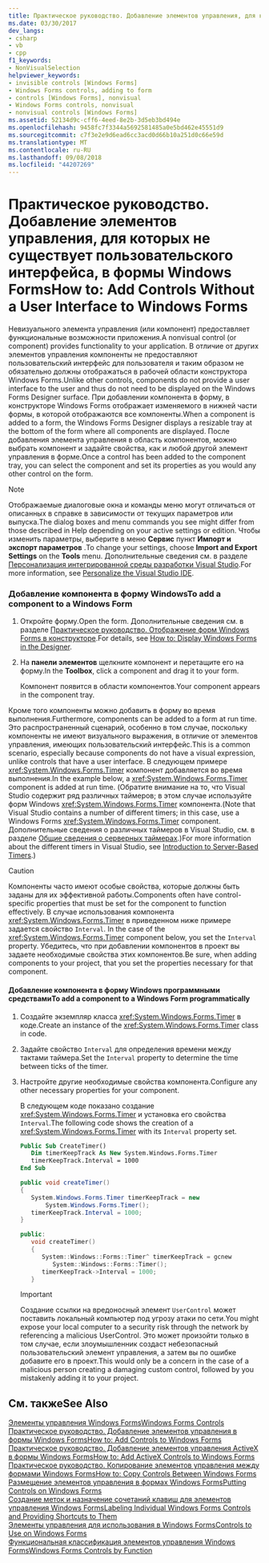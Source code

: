 ```yaml
---
title: Практическое руководство. Добавление элементов управления, для которых не существует пользовательского интерфейса, в формы Windows Forms
ms.date: 03/30/2017
dev_langs:
- csharp
- vb
- cpp
f1_keywords:
- NonVisualSelection
helpviewer_keywords:
- invisible controls [Windows Forms]
- Windows Forms controls, adding to form
- controls [Windows Forms], nonvisual
- Windows Forms controls, nonvisual
- nonvisual controls [Windows Forms]
ms.assetid: 52134d9c-cff6-4eed-8e2b-3d5eb3bd494e
ms.openlocfilehash: 9458fc7f3344a5692581485a0e5bd462e45551d9
ms.sourcegitcommit: c7f3e2e9d6ead6cc3acd0d66b10a251d0c66e59d
ms.translationtype: MT
ms.contentlocale: ru-RU
ms.lasthandoff: 09/08/2018
ms.locfileid: "44207269"
---
```

# <a name="how-to-add-controls-without-a-user-interface-to-windows-forms"></a><span data-ttu-id="fbec5-102">Практическое руководство. Добавление элементов управления, для которых не существует пользовательского интерфейса, в формы Windows Forms</span><span class="sxs-lookup"><span data-stu-id="fbec5-102">How to: Add Controls Without a User Interface to Windows Forms</span></span>
<span data-ttu-id="fbec5-103">Невизуального элемента управления (или компонент) предоставляет функциональные возможности приложения.</span><span class="sxs-lookup"><span data-stu-id="fbec5-103">A nonvisual control (or component) provides functionality to your application.</span></span> <span data-ttu-id="fbec5-104">В отличие от других элементов управления компоненты не предоставляют пользовательский интерфейс для пользователя и таким образом не обязательно должны отображаться в рабочей области конструктора Windows Forms.</span><span class="sxs-lookup"><span data-stu-id="fbec5-104">Unlike other controls, components do not provide a user interface to the user and thus do not need to be displayed on the Windows Forms Designer surface.</span></span> <span data-ttu-id="fbec5-105">При добавлении компонента в форму, в конструкторе Windows Forms отображает изменяемого в нижней части формы, в которой отображаются все компоненты.</span><span class="sxs-lookup"><span data-stu-id="fbec5-105">When a component is added to a form, the Windows Forms Designer displays a resizable tray at the bottom of the form where all components are displayed.</span></span> <span data-ttu-id="fbec5-106">После добавления элемента управления в область компонентов, можно выбрать компонент и задайте свойства, как и любой другой элемент управления в форме.</span><span class="sxs-lookup"><span data-stu-id="fbec5-106">Once a control has been added to the component tray, you can select the component and set its properties as you would any other control on the form.</span></span>  
  
> [!NOTE]
>  <span data-ttu-id="fbec5-107">Отображаемые диалоговые окна и команды меню могут отличаться от описанных в справке в зависимости от текущих параметров или выпуска.</span><span class="sxs-lookup"><span data-stu-id="fbec5-107">The dialog boxes and menu commands you see might differ from those described in Help depending on your active settings or edition.</span></span> <span data-ttu-id="fbec5-108">Чтобы изменить параметры, выберите в меню **Сервис** пункт **Импорт и экспорт параметров** .</span><span class="sxs-lookup"><span data-stu-id="fbec5-108">To change your settings, choose **Import and Export Settings** on the **Tools** menu.</span></span> <span data-ttu-id="fbec5-109">Дополнительные сведения см. в разделе [Персонализация интегрированной среды разработки Visual Studio](/visualstudio/ide/personalizing-the-visual-studio-ide).</span><span class="sxs-lookup"><span data-stu-id="fbec5-109">For more information, see [Personalize the Visual Studio IDE](/visualstudio/ide/personalizing-the-visual-studio-ide).</span></span>  
  
### <a name="to-add-a-component-to-a-windows-form"></a><span data-ttu-id="fbec5-110">Добавление компонента в форму Windows</span><span class="sxs-lookup"><span data-stu-id="fbec5-110">To add a component to a Windows Form</span></span>  
  
1.  <span data-ttu-id="fbec5-111">Откройте форму.</span><span class="sxs-lookup"><span data-stu-id="fbec5-111">Open the form.</span></span> <span data-ttu-id="fbec5-112">Дополнительные сведения см. в разделе [Практическое руководство. Отображение форм Windows Forms в конструкторе](https://msdn.microsoft.com/library/bf3f1e5b-ea07-4529-85c6-6af3ded0cec5).</span><span class="sxs-lookup"><span data-stu-id="fbec5-112">For details, see [How to: Display Windows Forms in the Designer](https://msdn.microsoft.com/library/bf3f1e5b-ea07-4529-85c6-6af3ded0cec5).</span></span>  
  
2.  <span data-ttu-id="fbec5-113">На **панели элементов** щелкните компонент и перетащите его на форму.</span><span class="sxs-lookup"><span data-stu-id="fbec5-113">In the **Toolbox**, click a component and drag it to your form.</span></span>  
  
     <span data-ttu-id="fbec5-114">Компонент появится в области компонентов.</span><span class="sxs-lookup"><span data-stu-id="fbec5-114">Your component appears in the component tray.</span></span>  
  
 <span data-ttu-id="fbec5-115">Кроме того компоненты можно добавить в форму во время выполнения.</span><span class="sxs-lookup"><span data-stu-id="fbec5-115">Furthermore, components can be added to a form at run time.</span></span> <span data-ttu-id="fbec5-116">Это распространенный сценарий, особенно в том случае, поскольку компоненты не имеют визуального выражения, в отличие от элементов управления, имеющих пользовательский интерфейс.</span><span class="sxs-lookup"><span data-stu-id="fbec5-116">This is a common scenario, especially because components do not have a visual expression, unlike controls that have a user interface.</span></span> <span data-ttu-id="fbec5-117">В следующем примере <xref:System.Windows.Forms.Timer> компонент добавляется во время выполнения.</span><span class="sxs-lookup"><span data-stu-id="fbec5-117">In the example below, a <xref:System.Windows.Forms.Timer> component is added at run time.</span></span> <span data-ttu-id="fbec5-118">(Обратите внимание на то, что Visual Studio содержит ряд различных таймеров; в этом случае используйте форм Windows <xref:System.Windows.Forms.Timer> компонента.</span><span class="sxs-lookup"><span data-stu-id="fbec5-118">(Note that Visual Studio contains a number of different timers; in this case, use a Windows Forms <xref:System.Windows.Forms.Timer> component.</span></span> <span data-ttu-id="fbec5-119">Дополнительные сведения о различных таймеров в Visual Studio, см. в разделе [Общие сведения о серверных таймерах](https://msdn.microsoft.com/library/adc0bc0a-a519-4812-bafc-fb9d1a5801fc).)</span><span class="sxs-lookup"><span data-stu-id="fbec5-119">For more information about the different timers in Visual Studio, see [Introduction to Server-Based Timers](https://msdn.microsoft.com/library/adc0bc0a-a519-4812-bafc-fb9d1a5801fc).)</span></span>  
  
> [!CAUTION]
>  <span data-ttu-id="fbec5-120">Компоненты часто имеют особые свойства, которые должны быть заданы для их эффективной работы.</span><span class="sxs-lookup"><span data-stu-id="fbec5-120">Components often have control-specific properties that must be set for the component to function effectively.</span></span> <span data-ttu-id="fbec5-121">В случае использования компонента <xref:System.Windows.Forms.Timer> в приведенном ниже примере задается свойство `Interval`. </span><span class="sxs-lookup"><span data-stu-id="fbec5-121">In the case of the <xref:System.Windows.Forms.Timer> component below, you set the `Interval` property.</span></span> <span data-ttu-id="fbec5-122">Убедитесь, что при добавлении компонентов в проект вы задаете необходимые свойства этих компонентов.</span><span class="sxs-lookup"><span data-stu-id="fbec5-122">Be sure, when adding components to your project, that you set the properties necessary for that component.</span></span>  
  
#### <a name="to-add-a-component-to-a-windows-form-programmatically"></a><span data-ttu-id="fbec5-123">Добавление компонента в форму Windows программными средствами</span><span class="sxs-lookup"><span data-stu-id="fbec5-123">To add a component to a Windows Form programmatically</span></span>  
  
1.  <span data-ttu-id="fbec5-124">Создайте экземпляр класса <xref:System.Windows.Forms.Timer> в коде.</span><span class="sxs-lookup"><span data-stu-id="fbec5-124">Create an instance of the <xref:System.Windows.Forms.Timer> class in code.</span></span>  
  
2.  <span data-ttu-id="fbec5-125">Задайте свойство `Interval` для определения времени между тактами таймера.</span><span class="sxs-lookup"><span data-stu-id="fbec5-125">Set the `Interval` property to determine the time between ticks of the timer.</span></span>  
  
3.  <span data-ttu-id="fbec5-126">Настройте другие необходимые свойства компонента.</span><span class="sxs-lookup"><span data-stu-id="fbec5-126">Configure any other necessary properties for your component.</span></span>  
  
     <span data-ttu-id="fbec5-127">В следующем коде показано создание <xref:System.Windows.Forms.Timer> и установка его свойства `Interval`.</span><span class="sxs-lookup"><span data-stu-id="fbec5-127">The following code shows the creation of a <xref:System.Windows.Forms.Timer> with its `Interval` property set.</span></span>  
  
    ```vb  
    Public Sub CreateTimer()  
       Dim timerKeepTrack As New System.Windows.Forms.Timer  
       timerKeepTrack.Interval = 1000  
    End Sub  
    ```  
  
    ```csharp  
    public void createTimer()  
    {  
       System.Windows.Forms.Timer timerKeepTrack = new  
           System.Windows.Forms.Timer();  
       timerKeepTrack.Interval = 1000;  
    }  
    ```  
  
    ```cpp  
    public:  
       void createTimer()  
       {  
          System::Windows::Forms::Timer^ timerKeepTrack = gcnew  
             System::Windows::Forms::Timer();  
          timerKeepTrack->Interval = 1000;  
       }  
    ```  
  
    > [!IMPORTANT]
    >  <span data-ttu-id="fbec5-128">Создание ссылки на вредоносный элемент `UserControl` может поставить локальный компьютер под угрозу атаки по сети.</span><span class="sxs-lookup"><span data-stu-id="fbec5-128">You might expose your local computer to a security risk through the network by referencing a malicious UserControl.</span></span> <span data-ttu-id="fbec5-129">Это может произойти только в том случае, если злоумышленник создаст небезопасный пользовательский элемент управления, а затем вы по ошибке добавите его в проект.</span><span class="sxs-lookup"><span data-stu-id="fbec5-129">This would only be a concern in the case of a malicious person creating a damaging custom control, followed by you mistakenly adding it to your project.</span></span>  
  
## <a name="see-also"></a><span data-ttu-id="fbec5-130">См. также</span><span class="sxs-lookup"><span data-stu-id="fbec5-130">See Also</span></span>  
 [<span data-ttu-id="fbec5-131">Элементы управления Windows Forms</span><span class="sxs-lookup"><span data-stu-id="fbec5-131">Windows Forms Controls</span></span>](../../../../docs/framework/winforms/controls/index.md)  
 [<span data-ttu-id="fbec5-132">Практическое руководство. Добавление элементов управления в формы Windows Forms</span><span class="sxs-lookup"><span data-stu-id="fbec5-132">How to: Add Controls to Windows Forms</span></span>](../../../../docs/framework/winforms/controls/how-to-add-controls-to-windows-forms.md)  
 [<span data-ttu-id="fbec5-133">Практическое руководство. Добавление элементов управления ActiveX в формы Windows Forms</span><span class="sxs-lookup"><span data-stu-id="fbec5-133">How to: Add ActiveX Controls to Windows Forms</span></span>](../../../../docs/framework/winforms/controls/how-to-add-activex-controls-to-windows-forms.md)  
 [<span data-ttu-id="fbec5-134">Практическое руководство. Копирование элементов управления между формами Windows Forms</span><span class="sxs-lookup"><span data-stu-id="fbec5-134">How to: Copy Controls Between Windows Forms</span></span>](../../../../docs/framework/winforms/controls/how-to-copy-controls-between-windows-forms.md)  
 [<span data-ttu-id="fbec5-135">Размещение элементов управления в формах Windows Forms</span><span class="sxs-lookup"><span data-stu-id="fbec5-135">Putting Controls on Windows Forms</span></span>](../../../../docs/framework/winforms/controls/putting-controls-on-windows-forms.md)  
 [<span data-ttu-id="fbec5-136">Создание меток и назначение сочетаний клавиш для элементов управления Windows Forms</span><span class="sxs-lookup"><span data-stu-id="fbec5-136">Labeling Individual Windows Forms Controls and Providing Shortcuts to Them</span></span>](../../../../docs/framework/winforms/controls/labeling-individual-windows-forms-controls-and-providing-shortcuts-to-them.md)  
 [<span data-ttu-id="fbec5-137">Элементы управления для использования в Windows Forms</span><span class="sxs-lookup"><span data-stu-id="fbec5-137">Controls to Use on Windows Forms</span></span>](../../../../docs/framework/winforms/controls/controls-to-use-on-windows-forms.md)  
 [<span data-ttu-id="fbec5-138">Функциональная классификация элементов управления Windows Forms</span><span class="sxs-lookup"><span data-stu-id="fbec5-138">Windows Forms Controls by Function</span></span>](../../../../docs/framework/winforms/controls/windows-forms-controls-by-function.md)
